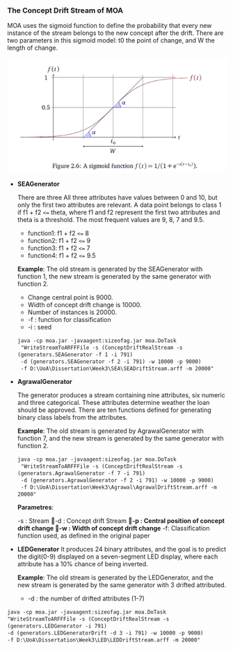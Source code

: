 ### The Concept Drift Stream of MOA

MOA uses the sigmoid function to define the probability that every new instance of the stream belongs to the new concept after the drift. There are two parameters in this sigmoid model: t0 the point of change, and W the length of change.

![](/assets/ch2/sigmoid.PNG)

* **SEAGenerator**

  There are three All three attributes have values between 0 and 10, but only the first two attributes are relevant. A data point belongs to class 1 if f1 + f2 `<=` theta, where f1 and f2 represent the first two attributes and theta is a threshold. The most frequent values are 9, 8, 7 and 9.5.
  
  * function1: f1 + f2 `<=` 8
  * function2: f1 + f2 `<=` 9
  * function3: f1 + f2 `<=` 7
  * function4: f1 + f2 `<=` 9.5

  **Example**:
  The old stream is generated by the SEAGenerator with function 1, the new stream is generated by the same generator with function 2.
  * Change central point is 9000.
  * Width of concept drift change is 10000.
  * Number of instances is 20000.
  * -f : function for classification
  * -i : seed
  ```
  java -cp moa.jar -javaagent:sizeofag.jar moa.DoTask
   "WriteStreamToARFFFile -s (ConceptDriftRealStream -s (generators.SEAGenerator -f 1 -i 791) 
   -d (generators.SEAGenerator -f 2 -i 791) -w 10000 -p 9000) 
   -f D:\UoA\Dissertation\Week3\SEA\SEADriftStream.arff -m 20000"
  ```

* **AgrawalGenerator**

  The generator produces a stream containing nine attributes, six numeric and three categorical. These attributes determine weather the loan should be approved. There are ten functions defined for generating binary class labels from the attributes.
  
  **Example**:
  The old stream is generated by AgrawalGenerator with function 7, and the new stream is generated by the same generator with function 2.
  ```
  java -cp moa.jar -javaagent:sizeofag.jar moa.DoTask
   "WriteStreamToARFFFile -s (ConceptDriftRealStream -s (generators.AgrawalGenerator -f 7 -i 791) 
   -d (generators.AgrawalGenerator -f 2 -i 791) -w 10000 -p 9000) 
   -f D:\UoA\Dissertation\Week3\Agrawal\AgrawalDriftStream.arff -m 20000"
  ```

  **Parametres**:
  
  -s : Stream
  -d : Concept drift Stream
  **-p : Central position of concept drift change
  -w : Width of concept drift change**
  -f: Classification function used, as defined in the original paper

* **LEDGenerator**
It produces 24 binary attributes, and the goal is to predict the digit(0-9) displayed on a seven-segment LED display, where each attribute has a 10% chance of being inverted.

  **Example**:
  The old stream is generated by the LEDGenerator, and the new stream is generated by the same generator with 3 drifted attributed.
  * -d : the number of drifted attributes (1-7)

```
java -cp moa.jar -javaagent:sizeofag.jar moa.DoTask
"WriteStreamToARFFFile -s (ConceptDriftRealStream -s (generators.LEDGenerator -i 791)
-d (generators.LEDGeneratorDrift -d 3 -i 791) -w 10000 -p 9000) 
-f D:\UoA\Dissertation\Week3\LED\LEDDriftStream.arff -m 20000"
```


